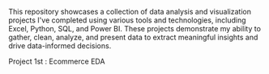 This repository showcases a collection of data analysis and visualization projects I've completed using various tools and technologies, including Excel, Python, SQL, and Power BI. 
These projects demonstrate my ability to gather, clean, analyze, and present data to extract meaningful insights and drive data-informed decisions.


Project 1st : Ecommerce EDA
